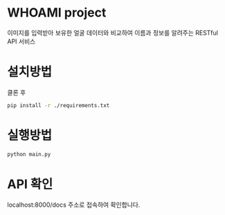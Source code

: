 # WHOAMI project
이미지를 입력받아 보유한 얼굴 데이터와 비교하여 이름과 정보를 알려주는 RESTful API 서비스

# 설치방법
클론 후
```sh
pip install -r ./requirements.txt
```

# 실행방법
```sh
python main.py
```

# API 확인
localhost:8000/docs 주소로 접속하여 확인합니다.